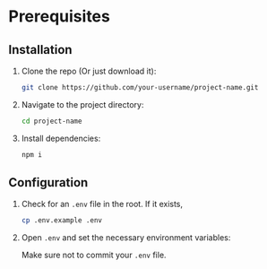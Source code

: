 # Prerequisites

## Installation

1. Clone the repo (Or just download it):

   ```bash
   git clone https://github.com/your-username/project-name.git
   ```

2. Navigate to the project directory:

   ```bash
   cd project-name
   ```

3. Install dependencies:

   ```bash
   npm i
   ```

## Configuration

1. Check for an `.env` file in the root. If it exists,

   ```bash
   cp .env.example .env
   ```

2. Open `.env` and set the necessary environment variables:

   Make sure not to commit your `.env` file.

